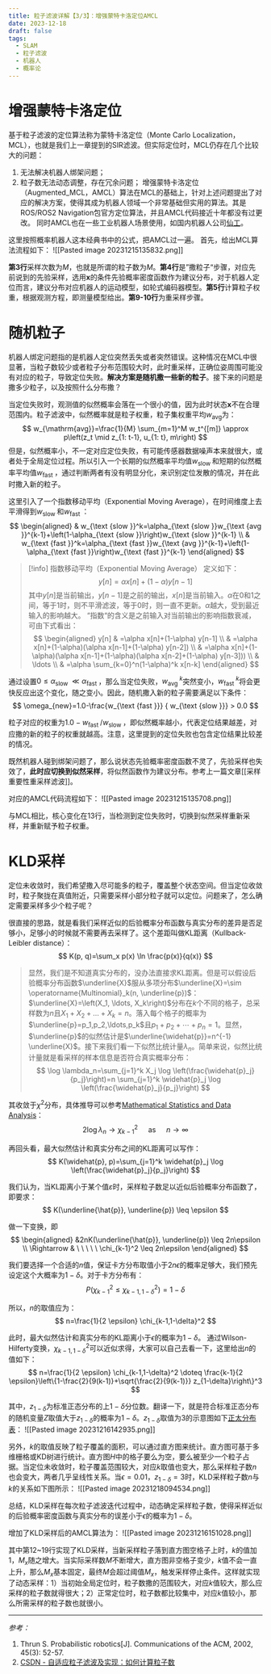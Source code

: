 ```yaml
---
title: 粒子滤波详解【3/3】：增强蒙特卡洛定位AMCL
date: 2023-12-18
draft: false
tags:
  - SLAM
  - 粒子滤波
  - 机器人
  - 概率论
---
```

# 增强蒙特卡洛定位
基于粒子滤波的定位算法称为蒙特卡洛定位（Monte Carlo Localization，MCL），也就是我们上一章提到的SIR滤波。但实际定位时，MCL仍存在几个比较大的问题：
1. 无法解决机器人绑架问题；
2. 粒子数无法动态调整，存在冗余问题；
增强蒙特卡洛定位（Augmented_MCL，AMCL）算法在MCL的基础上，针对上述问题提出了对应的解决方案，使得其成为机器人领域一个非常基础但实用的算法。其是ROS/ROS2 Navigation包官方定位算法，并且AMCL代码接近十年都没有过更改。
同时AMCL也在一些工业机器人场景使用，如国内机器人公司[仙工](https://seer-group.yuque.com/pf4yvd/cnme5y/dolqda)。

这里按照概率机器人这本经典书中的公式，把AMCL过一遍。
首先，给出MCL算法流程如下：
![[Pasted image 20231215135832.png]]

**第3行**采样次数为$M$，也就是所谓的粒子数为$M$。**第4行**是”撒粒子“步骤，对应先前说到的先验采样，选用$\mathbf x$的条件先验概率密度函数作为建议分布，对于机器人定位而言，建议分布对应机器人的运动模型，如轮式编码器模型。**第5行**计算粒子权重，根据观测方程，即测量模型给出。**第9-10行**为重采样步骤。
# 随机粒子
机器人绑定问题指的是机器人定位突然丢失或者突然错误。这种情况在MCL中很显著，当粒子数较少或者粒子分布范围较大时，此时重采样，正确位姿周围可能没有对应的粒子，导致定位失败。**解决方案是随机撒一些新的粒子**。接下来的问题是撒多少粒子，以及按照什么分布撒？

当定位失败时，观测值的似然概率会落在一个很小的值，因为此时状态$\mathbf x$不在合理范围内。粒子滤波中，似然概率就是粒子权重，粒子集权重平均$w_{\mathrm{avg}}$为：
$$
w_{\mathrm{avg}}=\frac{1}{M} \sum_{m=1}^M w_t^{[m]} \approx p\left(z_t \mid z_{1: t-1}, u_{1: t}, m\right)
$$
但是，似然概率小，不一定对应定位失败，有可能传感器数据噪声本来就很大，或者处于全局定位过程。所以引入一个长期的似然概率平均值$w_{\text {slow }}$和短期的似然概率平均值$w_{\text {fast }}$，通过判断两者有没有明显分化，来识别定位发散的情况，并在此时撒入新的粒子。

这里引入了一个指数移动平均（Exponential Moving Average），在时间维度上去平滑得到$w_{\text {slow }}$和$w_{\text {fast }}$：
$$
\begin{aligned}
& w_{\text {slow }}^k=\alpha_{\text {slow }}w_{\text {avg }}^{k-1}+\left(1-\alpha_{\text {slow }}\right)w_{\text {slow }}^{k-1} \\
& w_{\text {fast }}^k=\alpha_{\text {fast }}w_{\text {avg }}^{k-1}+\left(1-\alpha_{\text {fast }}\right)w_{\text {fast }}^{k-1}
\end{aligned}
$$

>[!info] 指数移动平均（Exponential Moving Average）
>定义如下：
>$$
>y[n]=\alpha x[n]+(1-\alpha) y[n-1]
>$$ 
>其中$y[n]$是当前输出，$y[n-1]$是之前的输出，$x[n]$是当前输入。$\alpha$在0和1之间，等于1时，则不平滑滤波，等于0时，则一直不更新。$\alpha$越大，受到最近输入的影响越大。
>“指数“的含义是之前输入对当前输出的影响指数衰减，可由下式看出：
>$$
>\begin{aligned}
y[n] & =\alpha x[n]+(1-\alpha) y[n-1] \\
& =\alpha x[n]+(1-\alpha)(\alpha x[n-1]+(1-\alpha) y[n-2]) \\
& =\alpha x[n]+(1-\alpha)(\alpha x[n-1]+(1-\alpha)(\alpha x[n-2]+(1-\alpha) y[n-3])) \\
& \ldots \\
& =\alpha \sum_{k=0}^n(1-\alpha)^k x[n-k]
\end{aligned}
>$$

通过设置$0 \leq \alpha_{\text {slow }} \ll \alpha_{\text {fast }}$，那么当定位失败，$w_{\text {avg }}^k$突然变小，$w_{\text {fast }}^k$将会更快反应出这个变化，随之变小。因此，随机撒入新的粒子需要满足以下条件：
$$
\omega_{new}=1.0-\frac{w_{\text {fast }}} { w_{\text {slow }}} > 0.0
$$

粒子对应的权重为$1.0-w_{\text {fast }} / w_{\text {slow }}$，即似然概率越小，代表定位结果越差，对应撒的新的粒子的权重就越高。注意，这里提到的定位失败也包含定位结果比较差的情况。

既然机器人碰到绑架问题了，那么说状态先验概率密度函数不灵了，先验采样也失效了，**此时应切换到似然采样**，将似然函数作为建议分布。参考上一篇文章[[采样重要性重采样滤波]]。

对应的AMCL代码流程如下：
![[Pasted image 20231215135708.png]]

与MCL相比，核心变化在13行，当检测到定位失败时，切换到似然采样重新采样，并重新赋予粒子权重。

# KLD采样
定位未收敛时，我们希望撒入尽可能多的粒子，覆盖整个状态空间。但当定位收敛时，粒子聚拢在真值附近，只需要采样小部分粒子就可以定位。问题来了，怎么确定需要采样多少个粒子呢？

很直接的思路，就是看我们采样近似的后验概率分布函数与真实分布的差异是否足够小，足够小的时候就不需要再去采样了。这个差距叫做KL距离（Kullback-Leibler distance）：
$$
K(p, q)=\sum_x p(x) \ln \frac{p(x)}{q(x)}
$$

>显然，我们是不知道真实分布的，没办法直接求KL距离。但是可以假设后验概率分布函数$\underline{X}$服从多项分布$\underline{X}=\sim \operatorname{Multinomial}_k(n, \underline{p})$：$\underline{X}=\left(X_1, \ldots, X_k\right)$分布在$k$个不同的格子，总采样数为$n$且$X_1+X_2+\ldots+X_k=n$。落入每个格子的概率为$\underline{p}=p_1,p_2,\ldots,p_k$且$p_1+p_2+\cdots+p_n=1$。显然，$\underline{p}$的似然估计是$\underline{\widehat{p}}=n^{-1} \underline{X}$。接下来我们看一下似然比统计量$\lambda_n$。简单来说，似然比统计量就是看采样的样本信息是否符合真实概率分布：
$$
\log \lambda_n=\sum_{j=1}^k X_j \log \left(\frac{\widehat{p}_j}{p_j}\right)=n \sum_{j=1}^k \widehat{p}_j \log \left(\frac{\widehat{p}_j}{p_j}\right)
$$

其收敛于$\chi^2$分布，具体推导可以参考[Mathematical Statistics and Data Analysis](https://korivernon.com/documents/MathematicalStatisticsandDataAnalysis3ed.pdf)：
$$
2 \log \lambda_n \rightarrow  \chi_{k-1}^2 \quad \text { as } \quad n \rightarrow \infty
$$


再回头看，最大似然估计和真实分布之间的KL距离可以写作：
$$
K(\widehat{p}, p)=\sum_{j=1}^k \widehat{p}_j \log \left(\frac{\widehat{p}_j}{p_j}\right)
$$


我们认为，当KL距离小于某个值$\varepsilon$时，采样粒子数足以近似后验概率分布函数了，即要求：
$$
K(\underline{\hat{p}}, \underline{p}) \leq \epsilon
$$

做一下变换，即
$$
\begin{aligned}
&2nK(\underline{\hat{p}}, \underline{p}) \leq 2n\epsilon \\
\Rightarrow & \ \ \ \ \  \chi_{k-1}^2 \leq 2n\epsilon
\end{aligned}
$$

我们要选择一个合适的$n$值，保证卡方分布取值小于$2n\epsilon$的概率足够大，我们预先设定这个大概率为$1-\delta$。对于卡方分布有：
$$
P\left(\chi_{k-1}^2 \leq \chi_{k-1,1-\delta}^2\right)=1-\delta
$$

所以，$n$的取值应为：
$$
n=\frac{1}{2 \epsilon} \chi_{k-1,1-\delta}^2
$$

此时，最大似然估计和真实分布的KL距离小于$\epsilon$的概率为$1-\delta$。
通过Wilson-Hilferty变换，$\chi_{k-1,1-\delta}^2$可以近似求得，大家可以自己去看一下，这里给出$n$的值如下：
$$
n=\frac{1}{2 \epsilon} \chi_{k-1,1-\delta}^2 \doteq \frac{k-1}{2 \epsilon}\left\{1-\frac{2}{9(k-1)}+\sqrt{\frac{2}{9(k-1)}} z_{1-\delta}\right\}^3
$$


其中，$z_{1-\delta}$为标准正态分布的上$1-\delta$分位数。翻译一下，就是符合标准正态分布的随机变量$Z$取值大于$z_{1-\delta}$的概率为$1-\delta$。$z_{1-\delta}$取值为3的示意图如下[正太分布表](https://www.shuxuele.com/data/standard-normal-distribution-table.html)：
![[Pasted image 20231216142935.png]]

另外，$k$的取值反映了粒子覆盖的面积，可以通过直方图来统计。直方图可基于多维栅格或KD树进行统计。直方图$H$中的格子要么为空，要么被至少一个粒子占据。当定位未收敛时，粒子覆盖范围较大，对应$k$取值也变大，那么采样粒子数$n$也会变大，两者几乎呈线性关系。当$\epsilon=0.01$，$z_{1-\delta}=3$时，KLD采样粒子数$n$与$k$的关系如下图所示：
![[Pasted image 20231218094534.png]]

总结，KLD采样在每次粒子滤波迭代过程中，动态确定采样粒子数，使得采样近似的后验概率密度函数与真实分布的误差小于$\epsilon$的概率为$1-\delta$。

增加了KLD采样后的AMCL算法为：
![[Pasted image 20231216151028.png]]

其中第12~19行实现了KLD采样，当新采样粒子落到直方图空格子上时，$k$的值加1，$M_x$随之增大。当实际采样数$M$不断增大，直方图非空格子变少，$k$值不会一直上升，那么$M_x$基本固定，最终$M$会超过阈值$M_x$，触发采样停止条件。这样就实现了动态采样：1）当初始全局定位时，粒子数撒的范围较大，对应$k$值较大，那么应采样的粒子数就得很大；2）正常定位时，粒子数都比较集中，对应$k$值较小，那么所需采样的粒子数也就很小。

------

*参考：*
1. Thrun S. Probabilistic robotics[J]. Communications of the ACM, 2002, 45(3): 52-57. 
2. [CSDN - 自适应粒子滤波及实现：如何计算粒子数](https://blog.csdn.net/Mark_SLAM/article/details/81266527)



